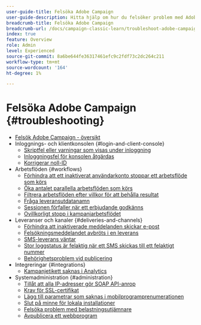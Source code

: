 ```yaml
---
user-guide-title: Felsöka Adobe Campaign
user-guide-description: Hitta hjälp om hur du felsöker problem med Adobe Campaign.
breadcrumb-title: Felsöka Adobe Campaign
breadcrumb-url: /docs/campaign-classic-learn/troubleshoot-adobe-campaign/overview.html
index: true
feature: Overview
role: Admin
level: Experienced
source-git-commit: 8a6be644fe36317461efc9c2fdf73c2dc264c211
workflow-type: tm+mt
source-wordcount: '164'
ht-degree: 1%

---
```



# Felsöka Adobe Campaign {#troubleshooting}

+ [Felsök Adobe Campaign - översikt](/help/troubleshoot-adobe-campaign/overview.md)
+ Inloggnings- och klientkonsolen {#login-and-client-console}
   + [Skriptfel eller varningar som visas under inloggning](/help/troubleshoot-adobe-campaign/script-error-during-login-errors.md)
   + [Inloggningsfel för konsolen åtgärdas](/help/troubleshoot-adobe-campaign/console-login-errors.md)
   + [Korrigerar noll-ID](/help/troubleshoot-adobe-campaign/fixing-zero-id.md)
+ Arbetsflöden {#workflows}
   + [Förhindra att ett inaktiverat användarkonto stoppar ett arbetsflöde som körs](/help/troubleshoot-adobe-campaign/prevent-disabled-accounts-from-stopping-workflow.md)
   + [Öka antalet parallella arbetsflöden som körs](/help/troubleshoot-adobe-campaign/increase-parallel-workflows.md)
   + [Filtrera arbetsflöden efter villkor för att behålla resultat](/help/troubleshoot-adobe-campaign/keep-result-workflow.md)
   + [Fråga leveransutdatanamn](/help/troubleshoot-adobe-campaign/query-delivery-output-names.md)
   + [Sessionen förfaller när ett erbjudande godkänns](/help/troubleshoot-adobe-campaign/session-expired-approving-offer.md)
   + [Ovillkorligt stopp i kampanjarbetsflödet](/help/troubleshoot-adobe-campaign/unconditional-stop-workflow.md)
+ Leveranser och kanaler {#deliveries-and-channels}
   + [Förhindra att inaktiverade meddelanden skickar e-post](/help/troubleshoot-adobe-campaign/disabled-messages-sending-emails.md)
   + [Felsökningsmeddelandet avbröts i en leverans](/help/troubleshoot-adobe-campaign/message-cancelled-error.md)
   + [SMS-leverans väntar](/help/troubleshoot-adobe-campaign/resolve-pending-state-sms-delivery.md)
   + [Stor loggstatus är felaktig när ett SMS skickas till ett felaktigt nummer](/help/troubleshoot-adobe-campaign/sms-broad-log.md)
   + [Behörighetsproblem vid publicering](/help/troubleshoot-adobe-campaign/publishing-permissions-issues.md)
+ Integreringar {#integrations}
   + [Kampanjetikett saknas i Analytics](/help/troubleshoot-adobe-campaign/missing-campaign-label.md)
+ Systemadministration {#administration}
   + [Tillåt att alla IP-adresser gör SOAP API-anrop](/help/troubleshoot-adobe-campaign/allow-all-ip-address-to-make-soap-calls.md)
   + [Krav för SSL-certifikat](/help/troubleshoot-adobe-campaign/ssl-pre-requisites.md)
   + [Lägg till parametrar som saknas i mobilprogramprenumerationen](/help/troubleshoot-adobe-campaign/missing-parameters-app-subscription.md)
   + [Slut på minne för lokala installationer](/help/troubleshoot-adobe-campaign/troubleshooting-memory-issues.md)
   + [Felsöka problem med belastningsutjämnare](/help/troubleshoot-adobe-campaign/load-balancer-issues.md)
   + [Avpublicera ett webbprogram](/help/troubleshoot-adobe-campaign/unpublish-web-application.md)
